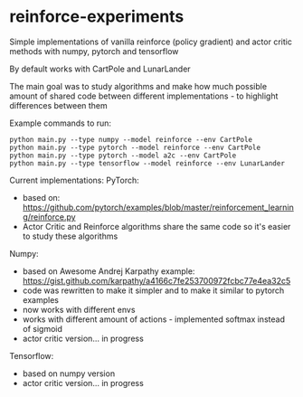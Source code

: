 # reinforce-experiments
Simple implementations of vanilla reinforce (policy gradient) and actor critic methods with numpy, pytorch and tensorflow

By default works with CartPole and LunarLander

The main goal was to study algorithms and make how much possible amount of shared code between different implementations - to highlight differences between them 

Example commands to run:
```
python main.py --type numpy --model reinforce --env CartPole
python main.py --type pytorch --model reinforce --env CartPole
python main.py --type pytorch --model a2c --env CartPole
python main.py --type tensorflow --model reinforce --env LunarLander
```

Current implementations:
PyTorch: 
 - based on: https://github.com/pytorch/examples/blob/master/reinforcement_learning/reinforce.py
 - Actor Critic and Reinforce algorithms share the same code so it's easier to study these algorithms

Numpy:
 - based on Awesome Andrej Karpathy example: https://gist.github.com/karpathy/a4166c7fe253700972fcbc77e4ea32c5
 - code was rewritten to make it simpler and to make it similar to pytorch examples
 - now works with different envs
 - works with different amount of actions - implemented softmax instead of sigmoid
 - actor critic version... in progress
 
Tensorflow:
 - based on numpy version
 - actor critic version... in progress